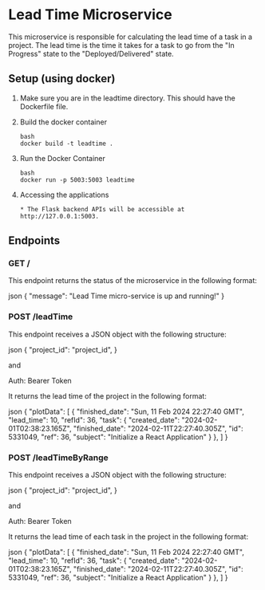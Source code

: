 # Lead Time Microservice

This microservice is responsible for calculating the lead time of a task in a project. The lead time is the time it takes for a task to go from the "In Progress" state to the "Deployed/Delivered" state.

## Setup (using docker)

1.  Make sure you are in the leadtime directory. This should have the Dockerfile file.

2.  Build the docker container

        bash
        docker build -t leadtime .

3.  Run the Docker Container

        bash
        docker run -p 5003:5003 leadtime

4.  Accessing the applications

        * The Flask backend APIs will be accessible at http://127.0.0.1:5003.

## Endpoints

### GET /

This endpoint returns the status of the microservice in the following format:

json
{
"message": "Lead Time micro-service is up and running!"
}

### POST /leadTime

This endpoint receives a JSON object with the following structure:

json
{
"project_id": "project_id",
}

and

Auth: Bearer Token

It returns the lead time of the project in the following format:

json
{
"plotData": [
{
"finished_date": "Sun, 11 Feb 2024 22:27:40 GMT",
"lead_time": 10,
"refId": 36,
"task": {
"created_date": "2024-02-01T02:38:23.165Z",
"finished_date": "2024-02-11T22:27:40.305Z",
"id": 5331049,
"ref": 36,
"subject": "Initialize a React Application"
}
},
]
}

### POST /leadTimeByRange

This endpoint receives a JSON object with the following structure:

json
{
"project_id": "project_id",
}

and

Auth: Bearer Token

It returns the lead time of each task in the project in the following format:

json
{
"plotData": [
{
"finished_date": "Sun, 11 Feb 2024 22:27:40 GMT",
"lead_time": 10,
"refId": 36,
"task": {
"created_date": "2024-02-01T02:38:23.165Z",
"finished_date": "2024-02-11T22:27:40.305Z",
"id": 5331049,
"ref": 36,
"subject": "Initialize a React Application"
}
},
]
}
